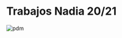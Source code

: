 # Trabajos Nadia 20/21
![pdm](https://user-images.githubusercontent.com/64444050/140532784-55cbe831-8b6f-42f8-82ea-9ff7b5b3efb8.jpg)

